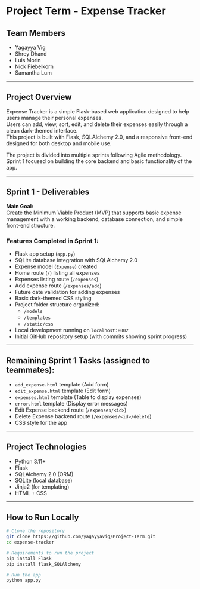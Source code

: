 # Project Term - Expense Tracker

## Team Members
- Yagayya Vig
- Shrey Dhand
- Luis Morin
- Nick Fiebelkorn
- Samantha Lum

---

## Project Overview

Expense Tracker is a simple Flask-based web application designed to help users manage their personal expenses.  
Users can add, view, sort, edit, and delete their expenses easily through a clean dark-themed interface.  
This project is built with Flask, SQLAlchemy 2.0, and a responsive front-end designed for both desktop and mobile use.

The project is divided into multiple sprints following Agile methodology.  
Sprint 1 focused on building the core backend and basic functionality of the app.

---

## Sprint 1 - Deliverables

**Main Goal:**  
Create the Minimum Viable Product (MVP) that supports basic expense management with a working backend, database connection, and simple front-end structure.

### Features Completed in Sprint 1:

- Flask app setup (`app.py`)
- SQLite database integration with SQLAlchemy 2.0
- Expense model (`Expense`) created
- Home route (`/`) listing all expenses
- Expenses listing route (`/expenses`)
- Add expense route (`/expenses/add`)
- Future date validation for adding expenses
- Basic dark-themed CSS styling
- Project folder structure organized:
  - `/models`
  - `/templates`
  - `/static/css`
- Local development running on `localhost:8002`
- Initial GitHub repository setup (with commits showing sprint progress)

---

## Remaining Sprint 1 Tasks (assigned to teammates):

- `add_expense.html` template (Add form) 
- `edit_expense.html` template (Edit form) 
- `expenses.html` template (Table to display expenses)
- `error.html` template (Display error messages)
- Edit Expense backend route (`/expenses/<id>`)
- Delete Expense backend route (`/expenses/<id>/delete`)
- CSS style for the app 
---

## Project Technologies

- Python 3.11+
- Flask
- SQLAlchemy 2.0 (ORM)
- SQLite (local database)
- Jinja2 (for templating)
- HTML + CSS 

---

## How to Run Locally

```bash
# Clone the repository
git clone https://github.com/yagayyavig/Project-Term.git
cd expense-tracker

# Requirements to run the project 
pip install Flask 
pip install flask_SQLAlchemy

# Run the app
python app.py
```
